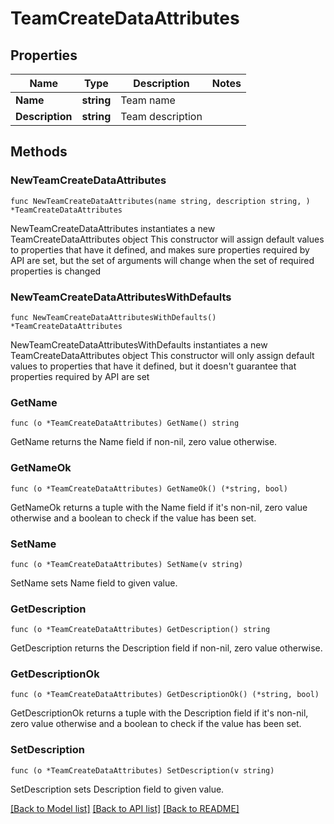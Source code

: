 # TeamCreateDataAttributes

## Properties

Name | Type | Description | Notes
------------ | ------------- | ------------- | -------------
**Name** | **string** | Team name | 
**Description** | **string** | Team description | 

## Methods

### NewTeamCreateDataAttributes

`func NewTeamCreateDataAttributes(name string, description string, ) *TeamCreateDataAttributes`

NewTeamCreateDataAttributes instantiates a new TeamCreateDataAttributes object
This constructor will assign default values to properties that have it defined,
and makes sure properties required by API are set, but the set of arguments
will change when the set of required properties is changed

### NewTeamCreateDataAttributesWithDefaults

`func NewTeamCreateDataAttributesWithDefaults() *TeamCreateDataAttributes`

NewTeamCreateDataAttributesWithDefaults instantiates a new TeamCreateDataAttributes object
This constructor will only assign default values to properties that have it defined,
but it doesn't guarantee that properties required by API are set

### GetName

`func (o *TeamCreateDataAttributes) GetName() string`

GetName returns the Name field if non-nil, zero value otherwise.

### GetNameOk

`func (o *TeamCreateDataAttributes) GetNameOk() (*string, bool)`

GetNameOk returns a tuple with the Name field if it's non-nil, zero value otherwise
and a boolean to check if the value has been set.

### SetName

`func (o *TeamCreateDataAttributes) SetName(v string)`

SetName sets Name field to given value.


### GetDescription

`func (o *TeamCreateDataAttributes) GetDescription() string`

GetDescription returns the Description field if non-nil, zero value otherwise.

### GetDescriptionOk

`func (o *TeamCreateDataAttributes) GetDescriptionOk() (*string, bool)`

GetDescriptionOk returns a tuple with the Description field if it's non-nil, zero value otherwise
and a boolean to check if the value has been set.

### SetDescription

`func (o *TeamCreateDataAttributes) SetDescription(v string)`

SetDescription sets Description field to given value.



[[Back to Model list]](../README.md#documentation-for-models) [[Back to API list]](../README.md#documentation-for-api-endpoints) [[Back to README]](../README.md)


